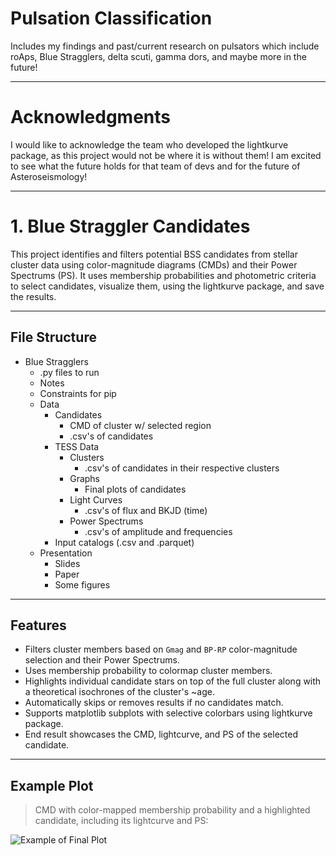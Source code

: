 # Pulsation Classification
Includes my findings and past/current research on pulsators which include roAps, Blue Stragglers, delta scuti, gamma dors, and maybe more in the future!

---

# Acknowledgments 

I would like to acknowledge the team who developed the lightkurve package, as this project would not be where it is without them! I am excited to see what the future holds for that team of devs and for the future of Asteroseismology!

---

# 1. Blue Straggler Candidates

This project identifies and filters potential BSS candidates from stellar cluster data using color-magnitude diagrams (CMDs) and their Power Spectrums (PS). It uses membership probabilities and photometric criteria to select candidates, visualize them, using the lightkurve package, and save the results. 

---

## File Structure

- Blue Stragglers
  - .py files to run
  - Notes
  - Constraints for pip
  - Data
    - Candidates
      - CMD of cluster w/ selected region
      - .csv's of candidates
    - TESS Data
      - Clusters
        - .csv's of candidates in their respective clusters
      - Graphs
        - Final plots of candidates 
      - Light Curves
        - .csv's of flux and BKJD (time)
      - Power Spectrums
        - .csv's of amplitude and frequencies
    - Input catalogs (.csv and .parquet)
  - Presentation
    - Slides
    - Paper
    - Some figures
    
---

## Features

- Filters cluster members based on `Gmag` and `BP-RP` color-magnitude selection and their Power Spectrums.
- Uses membership probability to colormap cluster members.
- Highlights individual candidate stars on top of the full cluster along with a theoretical isochrones of the cluster's ~age.
- Automatically skips or removes results if no candidates match.
- Supports matplotlib subplots with selective colorbars using lightkurve package.
- End result showcases the CMD, lightcurve, and PS of the selected candidate.

---

## Example Plot

> CMD with color-mapped membership probability and a highlighted candidate, including its lightcurve and PS:

![Example of Final Plot](https://github.com/user-attachments/assets/a55befe6-f7c5-4c05-ac67-18dd33053b05)
